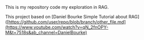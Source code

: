 This is my repository code my exploration in RAG.

This project based on [Daniel Bourke Simple Tutorial about RAG]([https://github.com/user/repo/blob/branch/other_file.md](https://www.youtube.com/watch?v=qN_2fnOPY-M&t=7518s&ab_channel=DanielBourke)
